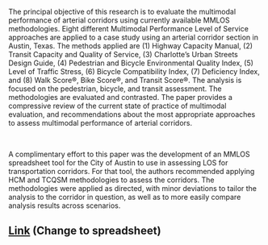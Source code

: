 The principal objective of this research is to evaluate the multimodal performance of arterial corridors using currently available MMLOS methodologies. Eight different Multimodal Performance Level of Service approaches are applied to a case study using an arterial corridor section in Austin, Texas. The methods applied are (1) Highway Capacity Manual, (2) Transit Capacity and Quality of Service, (3) Charlotte’s Urban Streets Design Guide, (4) Pedestrian and Bicycle Environmental Quality Index, (5) Level of Traffic Stress, (6) Bicycle Compatibility Index, (7) Deficiency Index, and (8) Walk Score®, Bike Score®, and Transit Score®. The analysis is focused on the pedestrian, bicycle, and transit assessment. The methodologies are evaluated and contrasted. The paper provides a compressive review of the current state of practice of multimodal evaluation, and recommendations about the most appropriate approaches to assess multimodal performance of arterial corridors.

<br>

A complimentary effort to this paper was the development of an MMLOS spreadsheet tool for the City of Austin to use in assessing LOS for transportation corridors. For that tool, the authors recommended applying HCM and TCQSM methodologies to assess the corridors. The methodologies were applied as directed, with minor deviations to tailor the analysis to the corridor in question, as well as to more easily compare analysis results across scenarios.

## [Link](https://github.com/ut-ctr-nmc/CTR-Mobility-Data-Documentation/raw/master/resources/2018_MMLOS.pdf) (Change to spreadsheet)
